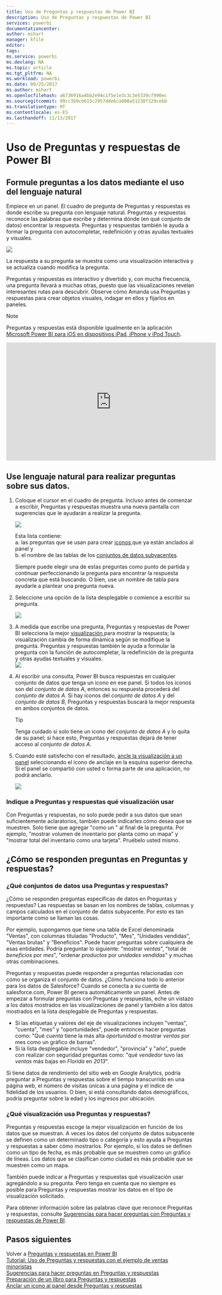 ```yaml
---
title: Uso de Preguntas y respuestas de Power BI
description: Uso de Preguntas y respuestas de Power BI
services: powerbi
documentationcenter: 
author: mihart
manager: kfile
editor: 
tags: 
ms.service: powerbi
ms.devlang: NA
ms.topic: article
ms.tgt_pltfrm: NA
ms.workload: powerbi
ms.date: 09/25/2017
ms.author: mihart
ms.openlocfilehash: a6736916a4bb2e94c1f5e1e3c3c3e5339cf990ec
ms.sourcegitcommit: 99cc3b9cb615c2957dde6ca908a51238f129cebb
ms.translationtype: HT
ms.contentlocale: es-ES
ms.lasthandoff: 11/13/2017
---
```

# <a name="how-to-use-power-bi-qa"></a>Uso de Preguntas y respuestas de Power BI
## <a name="ask-questions-of-your-data-using-natural-language"></a>Formule preguntas a los datos mediante el uso del lenguaje natural
Empiece en un panel. El cuadro de pregunta de Preguntas y respuestas es donde escribe su pregunta con lenguaje natural. Preguntas y respuestas reconoce las palabras que escribe y determina dónde (en qué conjunto de datos) encontrar la respuesta. Preguntas y respuestas también le ayuda a formar la pregunta con autocompletar, redefinición y otras ayudas textuales y visuales.

![](media/service-how-to-q-and-a/powerbi-qna.png)

La respuesta a su pregunta se muestra como una visualización interactiva y se actualiza cuando modifica la pregunta.

Preguntas y respuestas es interactivo y divertido y, con mucha frecuencia, una pregunta llevará a muchas otras, puesto que las visualizaciones revelan interesantes rutas para descubrir. Observe cómo Amanda usa Preguntas y respuestas para crear objetos visuales, indagar en ellos y fijarlos en paneles.

> [!NOTE]
> Preguntas y respuestas está disponible igualmente en la aplicación [Microsoft Power BI para iOS en dispositivos iPad, iPhone y iPod Touch](mobile-apps-ios-qna.md).
> 
> 

<iframe width="560" height="315" src="https://www.youtube.com/embed/qMf7OLJfCz8?list=PL1N57mwBHtN0JFoKSR0n-tBkUJHeMP2cP" frameborder="0" allowfullscreen></iframe>

## <a name="use-natural-language-to-ask-questions-about-your-data"></a>Use lenguaje natural para realizar preguntas sobre sus datos.
1. Coloque el cursor en el cuadro de pregunta. Incluso antes de comenzar a escribir, Preguntas y respuestas muestra una nueva pantalla con sugerencias que le ayudarán a realizar la pregunta.
   
   ![](media/service-how-to-q-and-a/powerbi-qna-cursor.png)  
   
   Esta lista contiene:  
   a.  las preguntas que se usan para crear [iconos ](service-dashboard-tiles.md)que ya están anclados al panel y  
   b.  el nombre de las tablas de los [conjuntos de datos subyacentes](service-get-data.md).  
   
   Siempre puede elegir una de estas preguntas como punto de partida y continuar perfeccionando la pregunta para encontrar la respuesta concreta que está buscando. O bien, use un nombre de tabla para ayudarle a plantear una pregunta nueva.
2. Seleccione una opción de la lista desplegable o comience a escribir su pregunta.  
   
   ![](media/service-how-to-q-and-a/powerbi-qna-list.png)
3. A medida que escribe una pregunta, Preguntas y respuestas de Power BI selecciona la mejor [visualización ](power-bi-visualization-types-for-reports-and-q-and-a.md)para mostrar la respuesta; la visualización cambia de forma dinámica según se modifique la pregunta. Preguntas y respuestas también le ayuda a formular la pregunta con la función de autocompletar, la redefinición de la pregunta y otras ayudas textuales y visuales.  
   ![](media/service-how-to-q-and-a/powerbi-qna-viz.png)
4. Al escribir una consulta, Power BI busca respuestas en cualquier conjunto de datos que tenga un icono en ese panel.  Si todos los iconos son del *conjunto de datos A*, entonces su respuesta procederá del *conjunto de datos A*.  Si hay iconos del *conjunto de datos A* y del *conjunto de datos B*, Preguntas y respuestas buscará la mejor respuesta en ambos conjuntos de datos.
   
   > [!TIP]
   > Tenga cuidado si solo tiene un icono del *conjunto de datos A* y lo quita de su panel; si hace esto, Preguntas y respuestas dejará de tener acceso al *conjunto de datos A*.
   > 
   > 
5. Cuando esté satisfecho con el resultado, [ancle la visualización a un panel](service-dashboard-pin-tile-from-q-and-a.md) seleccionando el icono de anclaje en la esquina superior derecha. Si el panel se compartió con usted o forma parte de una aplicación, no podrá anclarlo.
   
   ![](media/service-how-to-q-and-a/pbi_qna_finish-typing-question.jpg)

### <a name="tell-qa-which-visualization-to-use"></a>Indique a Preguntas y respuestas qué visualización usar
Con Preguntas y respuestas, no solo puede pedir a sus datos que sean suficientemente aclaratorios, también puede indicarles cómo desea que se muestren. Solo tiene que agregar "como un <visualization type>" al final de la pregunta.  Por ejemplo, "mostrar volumen de inventario por planta como un mapa" y "mostrar total del inventario como una tarjeta".  Pruébelo usted mismo.

## <a name="how-does-qa-know-how-to-answer-questions"></a>¿Cómo se responden preguntas en Preguntas y respuestas?
### <a name="which-datasets-does-qa-use"></a>¿Qué conjuntos de datos usa Preguntas y respuestas?
¿Cómo se responden preguntas específicas de datos en Preguntas y respuestas? Las respuestas se basan en los nombres de tablas, columnas y campos calculados en el conjunto de datos subyacente. Por esto es tan importante como se llaman las cosas. 

Por ejemplo, supongamos que tiene una tabla de Excel denominada "Ventas", con columnas tituladas "Producto", "Mes", "Unidades vendidas", "Ventas brutas" y "Beneficios". Puede hacer preguntas sobre cualquiera de esas entidades.  Podría preguntar lo siguiente: "mostrar *ventas*", "total de *beneficios* por *mes*", "ordenar *productos* por *unidades vendidas*" y muchas otras combinaciones.

Preguntas y respuestas puede responder a preguntas relacionadas con cómo se organiza el conjunto de datos. ¿Cómo funciona todo lo anterior para los datos de Salesforce? Cuando se conecta a su cuenta de salesforce.com, Power BI genera automáticamente un panel.  Antes de empezar a formular preguntas con Preguntas y respuestas, eche un vistazo a los datos mostrados en las visualizaciones de panel y también a los datos mostrados en la lista desplegable de Preguntas y respuestas.

* Si las etiquetas y valores del eje de visualizaciones incluyen "ventas", "cuenta", "mes" y "oportunidades", puede entonces hacer preguntas como: "Qué *cuenta* tiene la más alta *oportunidad* o mostrar *ventas* por mes como un gráfico de barras".
* Si la lista desplegable incluye "vendedor", "provincia" y "año", puede con realizar con seguridad preguntas como: "qué *vendedor* tuvo las *ventas* más bajas en *Florida* en *2013*".

Si tiene datos de rendimiento del sitio web en Google Analytics, podría preguntar a Preguntas y respuestas sobre el tiempo transcurrido en una página web, el número de visitas únicas a una página y el índice de fidelidad de los usuarios. O bien, si está consultando datos demográficos, podría preguntar sobre la edad y los ingresos por ubicación.

### <a name="which-visualization-does-qa-use"></a>¿Qué visualización usa Preguntas y respuestas?
Preguntas y respuestas escoge la mejor visualización en función de los datos que se muestran. A veces los datos del conjunto de datos subyacente se definen como un determinado tipo o categoría y esto ayuda a Preguntas y respuestas a saber cómo mostrarlos. Por ejemplo, si los datos se definen como un tipo de fecha, es más probable que se muestren como un gráfico de líneas. Los datos que se clasifican como ciudad es más probable que se muestren como un mapa.

También puede indicar a Preguntas y respuestas qué visualización usar agregándolo a su pregunta. Pero tenga en cuenta que no siempre es posible para Preguntas y respuestas mostrar los datos en el tipo de visualización solicitado.

Para obtener información sobre las palabras clave que reconoce Preguntas y respuestas, consulte [Sugerencias para hacer preguntas con Preguntas y respuestas de Power BI](service-q-and-a-tips.md).

## <a name="next-steps"></a>Pasos siguientes
Volver a [Preguntas y respuestas en Power BI](service-q-and-a.md)  
[Tutorial: Uso de Preguntas y respuestas con el ejemplo de ventas minoristas](power-bi-visualization-introduction-to-q-and-a.md)  
[Sugerencias para hacer preguntas en Preguntas y respuestas](service-q-and-a-tips.md)  
[Preparación de un libro para Preguntas y respuestas](service-prepare-data-for-q-and-a.md)  
[Anclar un icono al panel desde Preguntas y respuestas](service-dashboard-pin-tile-from-q-and-a.md)  

